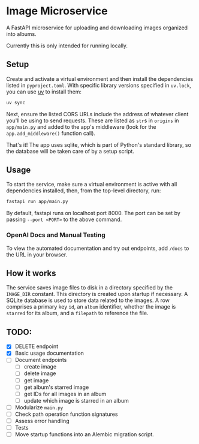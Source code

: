 # Image Microservice

A FastAPI microservice for uploading and downloading images organized into albums.

Currently this is only intended for running locally.

## Setup

Create and activate a virtual environment and then install the dependencies listed in `pyproject.toml`.
With specific library versions specified in `uv.lock`, you can use [uv](https://docs.astral.sh/uv/guides/projects/) to install them:

```bash
uv sync
```

Next, ensure the listed CORS URLs include the address of whatever client you'll be using to send requests.
These are listed as `str`s in `origins` in `app/main.py` and added to the app's middleware (look for the `app.add_middleware()` function call).

That's it!
The app uses sqlite, which is part of Python's standard library, so the database will be taken care of by a setup script.

## Usage

To start the service, make sure a virtual environment is active with all dependencies installed, then, from the top-level directory, run:

```bash
fastapi run app/main.py
```

By default, fastapi runs on localhost port 8000.
The port can be set by passing `--port <PORT>` to the above command.

### OpenAI Docs and Manual Testing

To view the automated documentation and try out endpoints, add `/docs` to the URL in your browser.

## How it works

The service saves image files to disk in a directory specified by the `IMAGE_DIR` constant.
This directory is created upon startup if necessary.
A SQLite database is used to store data related to the images.
A row comprises a primary key `id`, an `album` identifier, whether the image is `starred` for its album, and a `filepath` to reference the file.

## TODO:

- [x] DELETE endpoint
- [x] Basic usage documentation
- [ ] Document endpoints
  - [ ] create image
  - [ ] delete image
  - [ ] get image
  - [ ] get album's starred image
  - [ ] get IDs for all images in an album
  - [ ] update which image is starred in an album
- [ ] Modularize `main.py`
- [ ] Check path operation function signatures
- [ ] Assess error handling
- [ ] Tests
- [ ] Move startup functions into an Alembic migration script.
